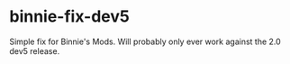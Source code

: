 binnie-fix-dev5
===============

Simple fix for Binnie's Mods.  Will probably only ever work against the 2.0 dev5 release.
